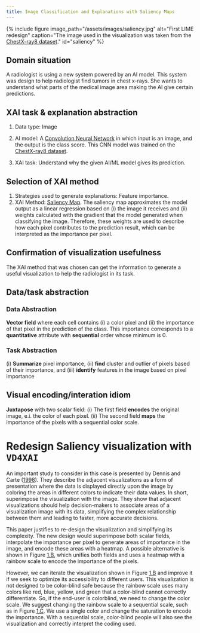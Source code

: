 ```yaml
---
title: Image Classification and Explanations with Saliency Maps
---
```


{% include figure image_path="/assets/images/saliency.jpg" alt="First LIME redesign" caption="The image used in the visualization was taken
from the [ChestX-ray8 dataset](https://doi.org/10.48550/arXiv.1705.02315)." id="saliency" %}


## Domain situation
A radiologist is using a new system powered by an AI model. This system was design to help radiologist find tumors in chest x-rays. She wants to understand what parts of the medical image area making the AI give certain predictions.

## XAI task & explanation abstraction

1. Data type: Image

2. AI model: A [Convolution Neural Network](https://ieeexplore.ieee.org/document/726791) in which input is an image, and the output is the class score. This CNN model was trained on the [ChestX-ray8 dataset](https://doi.org/10.48550/arXiv.1705.02315).

3. XAI task: Understand why the given AI/ML model gives its prediction.

## Selection of XAI method

1. Strategies used to generate explanations: Feature importance.
2. XAI Method: [Saliency Map](https://doi.org/10.48550/arXiv.1312.6034). The saliency map approximates the model output as a linear regression based on (i) the image it receives and (ii) weights calculated with the gradient that the model generated when classifying the image. Therefore, these weights are used to describe how each pixel contributes to the prediction result, which can be interpreted as the importance per pixel.

## Confirmation of visualization usefulness
The XAI method that was chosen can get the information to generate a useful visualization to help the radiologist in its task.

## Data/task abstraction

### Data Abstraction
**Vector field** where each cell contains (i) a color pixel and (ii) the
importance of that pixel in the prediction of the class. This importance
corresponds to a **quantitative** attribute with **sequential** order
whose minimum is 0.

### Task Abstraction

\(i\) **Summarize** pixel importance, (ii) **find** cluster and outlier
of pixels based of their importance, and (iii) **identify** features in
the image based on pixel importance

## Visual encoding/interation idiom

**Juxtapose** with two scalar field: (i) The first field **encodes** the
original image, e.i. the color of each pixel. (ii) The second field
**maps** the importance of the pixels with a sequential color scale.

# Redesign Saliency visualization with `VD4XAI`

An important study to consider in this case is presented by Dennis and Carte ([1998](https://doi.org/10.1287/isre.9.2.194)). They describe the adjacent visualizations as a form of presentation where the data is displayed directly upon the image by coloring the areas in different colors to indicate their data values. In short, superimpose the visualization with the image. They show that adjacent visualizations should help decision-makers to associate areas of a visualization image with its data, simplifying the complex relationship between them and leading to faster, more accurate decisions.

This paper justifies to re-design the visualization and simplifying its complexity. The new design would superimpose both scalar fields, interpolate the importance per pixel to generate areas of importance in the image, and encode these areas with a heatmap. A possible alternative is shown in Figure [1.B](#fig:image-case), which unifies both fields and uses a heatmap with a rainbow scale to encode the importance of the pixels.

However, we can iterate the visualization shown in Figure [1.B](#fig_image-case) and improve it if we seek to optimize its accessibility to different users. This visualization is not designed to be color-blind safe because the rainbow scale uses many colors like red, blue, yellow, and green that a color-blind cannot correctly differentiate. So, if the end-user is colorblind, we need to change the color scale. We suggest changing the rainbow scale to a sequential scale, such as in Figure [1.C](#fig_image-case). We use a single color and change the saturation to encode the importance. With a sequential scale, color-blind people will also see the visualization and correctly interpret the coding used.
